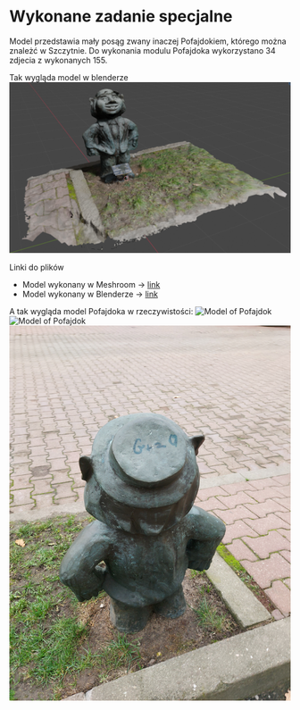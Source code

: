 # Wykonane zadanie specjalne

Model przedstawia mały posąg zwany inaczej Pofajdokiem, którego można znależć w Szczytnie. Do wykonania modulu Pofajdoka wykorzystano 34 zdjecia z wykonanych 155.

Tak wygląda model w blenderze
![Model of Pofajdok](./Screenshot%20z%20Blender.png)

Linki do plików
- Model wykonany w Meshroom -> [link](./obierzyswiat.mg)
- Model wykonany w Blenderze -> [link](./Pofajdok_Biznesman.zip)


A tak wygląda model Pofajdoka w rzeczywistości:
![Model of Pofajdok](./zdjecia/20221112_110923_015.jpg)
![Model of Pofajdok](./zdjecia/20221112_110923_032.jpg)
![Model of Pofajdok](./zdjecia/20221112_110923_069.jpg)